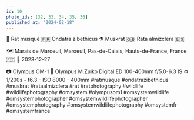 ```yaml
---
id: 10
photo_ids: [32, 33, 34, 35, 36]
published_at: "2024-02-18"
---
```

🐀 
Rat musqué 🇫🇷
Ondatra zibethicus ⚗️
Muskrat 🇬🇧
Rata almizclera 🇪🇸

🗺️ Marais de Maroeuil, Maroeuil, Pas-de-Calais, Hauts-de-France, France 🇫🇷
📅 2023-12-27

📷 Olympus OM-1
🔭 Olympus M.Zuiko Digital ED 100-400mm f/5.0-6.3 IS
⚙️ 1/200s - f6.3 - ISO 8000 - 400mm
#ratmusque #ondatrazibethicus #muskrat #rataalmizclera #rat #ratphotography #wildlife #wildlifephotography #omsystem #olympusom1 #omsystemwildlife #omsystemphotographer #omsystemwildlifephotographer #omsystemphotography #omsystemwildlifephotography #omsystemfr #omsystemfrance